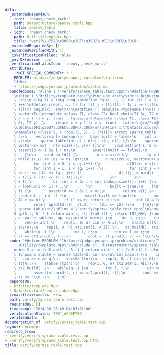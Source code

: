 ```yaml
---
data:
  _extendedDependsOn:
  - icon: ':heavy_check_mark:'
    path: Datastructure/sparse_table.hpp
    title: sparse_table
  - icon: ':heavy_check_mark:'
    path: Utility/template.hpp
    title: "verify\u7528\u30C6\u30F3\u30D7\u30EC\u30FC\u30C8"
  _extendedRequiredBy: []
  _extendedVerifiedWith: []
  _isVerificationFailed: false
  _pathExtension: cpp
  _verificationStatusIcon: ':heavy_check_mark:'
  attributes:
    '*NOT_SPECIAL_COMMENTS*': ''
    PROBLEM: https://judge.yosupo.jp/problem/staticrmq
    links:
    - https://judge.yosupo.jp/problem/staticrmq
  bundledCode: "#line 1 \"verify/sprase_table.test.cpp\"\n#define PROBLEM \"https://judge.yosupo.jp/problem/staticrmq\"\
    \n#line 1 \"Utility/template.hpp\"\n#include <bits/stdc++.h>\nusing namespace\
    \ std;\nusing ll = long long;\n#define rep(i, s, t) for (ll i = s; i < (ll)(t);\
    \ i++)\n#define rrep(i, s, t) for (ll i = (ll)(t) - 1; i >= (ll)(s); i--)\n#define\
    \ all(x) begin(x), end(x)\n\n#define TT template <typename T>\nTT using vec =\
    \ vector<T>;\ntemplate <class T1, class T2> bool chmin(T1 &x, T2 y) {\n    return\
    \ x > y ? (x = y, true) : false;\n}\ntemplate <class T1, class T2> bool chmax(T1\
    \ &x, T2 y) {\n    return x < y ? (x = y, true) : false;\n}\n/*\n@brief verify\u7528\
    \u30C6\u30F3\u30D7\u30EC\u30FC\u30C8\n*/\n#line 1 \"Datastructure/sparse_table.hpp\"\
    \ntemplate <class S, S (*op)(S, S), S (*e)()> struct sparse_table {\n    vector<vector<S>>\
    \ d;\n    vector<int> lookup;\n    bool built = false;\n    int n, lg;\n    vector<S>\
    \ v;\n\n    sparse_table(int n) : n(n), v(n, e()) {}\n\n    sparse_table(const\
    \ vector<S> &v) : n(v.size()), v(v) {}\n\n    void set(int i, S x) {\n       \
    \ assert(0 <= i && i < n);\n        assert(built == false);\n        v[i] = x;\n\
    \    }\n\n    void build() {\n        n = v.size();\n        lg = 0;\n       \
    \ while ((1LL << lg) <= n) lg++;\n        d.resize(lg, vector<S>(1LL << lg, e()));\n\
    \        for (int i = 0; i < n; i++) {\n            d[0][i] = v[i];\n        }\n\
    \        for (int i = 1; i < lg; i++) {\n            for (int j = 0; j + (1LL\
    \ << i) <= (1LL << lg); j++) {\n                d[i][j] = op(d[i - 1][j], d[i\
    \ - 1][j + (1LL << (i - 1))]);\n            }\n        }\n        lookup.resize(n\
    \ + 1);\n        for (int i = 2; i < int(lookup.size()); i++) {\n            lookup[i]\
    \ = lookup[i >> 1] + 1;\n        }\n        built = true;\n    }\n\n    S get(int\
    \ i) {\n        assert(0 <= i && i < n);\n        return v[i];\n    }\n\n    S\
    \ prod(int l, int r) {\n        assert(built == true);\n        assert(0 <= l\
    \ && r <= n);\n        if (l >= r) return e();\n        int LG = lookup[r - l];\n\
    \        return op(d[LG][l], d[LG][r - (1LL << LG)]);\n    }\n};\n\n/*\n@brief\
    \ sparse_table\n*/\n#line 4 \"verify/sprase_table.test.cpp\"\n\nusing S = int;\n\
    S op(S l, S r) { return min(l, r); }\nS e() { return INT_MAX; }\nusing stable\
    \ = sparse_table<S, op, e>;\n\nint main() {\n    int n, q;\n    cin >> n >> q;\n\
    \    vec<S> A(n);\n    rep(i, 0, n) cin >> A[i];\n    stable st(A);\n    stable\
    \ st2(n);\n    rep(i, 0, n) st2.set(i, A[i]);\n    st.build(); st2.build();\n\
    \    while(q--) {\n        int l, r;\n        cin >> l >> r;\n        assert(st.prod(l,\
    \ r) == st2.prod(l, r));\n        cout << st.prod(l, r) << '\\n';\n    }\n}\n"
  code: "#define PROBLEM \"https://judge.yosupo.jp/problem/staticrmq\"\n#include \"\
    ../Utility/template.hpp\"\n#include \"../Datastructure/sparse_table.hpp\"\n\n\
    using S = int;\nS op(S l, S r) { return min(l, r); }\nS e() { return INT_MAX;\
    \ }\nusing stable = sparse_table<S, op, e>;\n\nint main() {\n    int n, q;\n \
    \   cin >> n >> q;\n    vec<S> A(n);\n    rep(i, 0, n) cin >> A[i];\n    stable\
    \ st(A);\n    stable st2(n);\n    rep(i, 0, n) st2.set(i, A[i]);\n    st.build();\
    \ st2.build();\n    while(q--) {\n        int l, r;\n        cin >> l >> r;\n\
    \        assert(st.prod(l, r) == st2.prod(l, r));\n        cout << st.prod(l,\
    \ r) << '\\n';\n    }\n}"
  dependsOn:
  - Utility/template.hpp
  - Datastructure/sparse_table.hpp
  isVerificationFile: true
  path: verify/sprase_table.test.cpp
  requiredBy: []
  timestamp: '2024-08-26 00:04:03+09:00'
  verificationStatus: TEST_ACCEPTED
  verifiedWith: []
documentation_of: verify/sprase_table.test.cpp
layout: document
redirect_from:
- /verify/verify/sprase_table.test.cpp
- /verify/verify/sprase_table.test.cpp.html
title: verify/sprase_table.test.cpp
---
```


